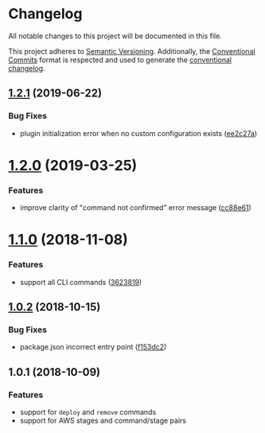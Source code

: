 # Changelog

All notable changes to this project will be documented in this file.

This project adheres to [Semantic Versioning](https://semver.org/spec/v2.0.0.html).
Additionally, the [Conventional Commits](https://www.conventionalcommits.org/en/v1.0.0-beta.2/) format is respected and used to generate the [conventional changelog](https://github.com/conventional-changelog/conventional-changelog).

## [1.2.1](https://github.com/teddy-gustiaux/serverless-confirm-command/compare/v1.2.0...v1.2.1) (2019-06-22)

### Bug Fixes

* plugin initialization error when no custom configuration exists ([ee2c27a](https://github.com/teddy-gustiaux/serverless-confirm-command/commit/ee2c27a))

<a name="1.2.0"></a>
# [1.2.0](https://github.com/teddy-gustiaux/serverless-confirm-command/compare/v1.1.0...v1.2.0) (2019-03-25)

### Features

* improve clarity of "command not confirmed" error message ([cc88e61](https://github.com/teddy-gustiaux/serverless-confirm-command/commit/cc88e61))

<a name="1.1.0"></a>
# [1.1.0](https://github.com/teddy-gustiaux/serverless-confirm-command/compare/v1.0.2...v1.1.0) (2018-11-08)

### Features

* support all CLI commands ([3623819](https://github.com/teddy-gustiaux/serverless-confirm-command/commit/3623819))

<a name="1.0.2"></a>
## [1.0.2](https://github.com/teddy-gustiaux/serverless-confirm-command/compare/v1.0.1...v1.0.2) (2018-10-15)

### Bug Fixes

* package.json incorrect entry point ([f153dc2](https://github.com/teddy-gustiaux/serverless-confirm-command/commit/f153dc2))

<a name="1.0.1"></a>
## 1.0.1 (2018-10-09)

### Features

* support for `deploy` and `remove` commands
* support for AWS stages and command/stage pairs
